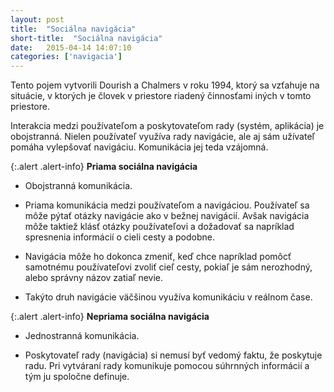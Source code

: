 ```yaml
---
layout: post
title:  "Sociálna navigácia"
short-title:  "Sociálna navigácia"
date:   2015-04-14 14:07:10
categories: ['navigacia']
---
```


Tento pojem vytvorili Dourish a Chalmers v roku 1994, ktorý sa vzťahuje na situácie,
v ktorých je človek v priestore riadený činnosťami iných v tomto priestore.

Interakcia medzi používateľom a poskytovateľom rady (systém, aplikácia) je obojstranná.
Nielen používateľ využíva rady navigácie, ale aj sám užívateľ pomáha vylepšovať
navigáciu. Komunikácia jej teda vzájomná.

{:.alert .alert-info}
**Priama sociálna navigácia**

* Obojstranná komunikácia.

* Priama komunikácia medzi používateľom a navigáciou. Používateľ sa môže pýtať
  otázky navigácie ako v bežnej navigácií. Avšak navigácia môže taktiež klásť
  otázky používateľovi a dožadovať sa napríklad spresnenia informácií o cieli cesty a
  podobne.

* Navigácia môže ho dokonca zmeniť, keď chce napríklad pomôcť samotnému
  používateľovi zvoliť cieľ cesty, pokiaľ je sám nerozhodný, alebo správny názov
  zatiaľ nevie.

* Takýto druh navigácie väčšinou využíva komunikáciu v reálnom čase.

{:.alert .alert-info}
**Nepriama sociálna navigácia**

* Jednostranná komunikácia.

* Poskytovateľ rady (navigácia) si nemusí byť vedomý faktu, že poskytuje radu. Pri
  vytváraní rady komunikuje pomocou súhrnných informácií a tým ju spoločne
  definuje.